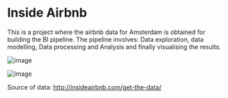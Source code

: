 # Inside Airbnb

This is a project where the airbnb data for Amsterdam is obtained for building the BI pipeline. The pipeline involves: Data exploration, data modelling, Data processing and Analysis and finally visualising the results. 

![image](https://github.com/snehakhirwal02/BI-Project-Inside-Airbnb/assets/111349244/04a9b368-0424-4775-af98-62d576f48682)



![image](https://github.com/snehakhirwal02/BI-Project-Inside-Airbnb/assets/111349244/084a20a0-0498-4114-9299-605197d942c6)


Source of data: http://insideairbnb.com/get-the-data/
